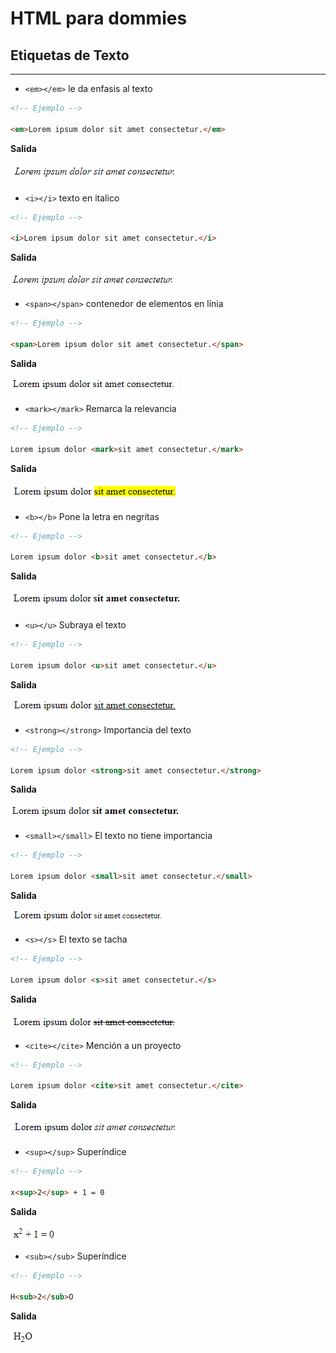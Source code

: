 # HTML para dommies

## Etiquetas de Texto

---

* `<em></em>` le da enfasis al texto

```html
<!-- Ejemplo -->

<em>Lorem ipsum dolor sit amet consectetur.</em>
```
**Salida**

![em](./Img/em.png "em")

* `<i></i>` texto en italico

```html
<!-- Ejemplo -->

<i>Lorem ipsum dolor sit amet consectetur.</i>
```
**Salida**

![i](./Img/i.png "i")

* `<span></span>` contenedor de elementos en línia

```html
<!-- Ejemplo -->

<span>Lorem ipsum dolor sit amet consectetur.</span>
```
**Salida**

![span](./Img/span.png "span")

* `<mark></mark>` Remarca la relevancia

```html
<!-- Ejemplo -->

Lorem ipsum dolor <mark>sit amet consectetur.</mark>
```
**Salida**

![mark](./Img/mark.png "mark")

* `<b></b>` Pone la letra en negritas

```html
<!-- Ejemplo -->

Lorem ipsum dolor <b>sit amet consectetur.</b>
```
**Salida**

![b](./Img/b.png "b")

* `<u></u>` Subraya el texto

```html
<!-- Ejemplo -->

Lorem ipsum dolor <u>sit amet consectetur.</u>
```
**Salida**

![u](./Img/u.png "u")

* `<strong></strong>` Importancia del texto

```html
<!-- Ejemplo -->

Lorem ipsum dolor <strong>sit amet consectetur.</strong>
```
**Salida**

![strong](./Img/strong.png "strong")

* `<small></small>` El texto no tiene importancia

```html
<!-- Ejemplo -->

Lorem ipsum dolor <small>sit amet consectetur.</small>
```
**Salida**

![small](./Img/small.png "small")

* `<s></s>` El texto se tacha

```html
<!-- Ejemplo -->

Lorem ipsum dolor <s>sit amet consectetur.</s>
```
**Salida**

![s](./Img/s.png "s")

* `<cite></cite>` Mención a un proyecto

```html
<!-- Ejemplo -->

Lorem ipsum dolor <cite>sit amet consectetur.</cite>
```
**Salida**

![cite](./Img/cite.png "cite")

* `<sup></sup>` Superíndice

```html
<!-- Ejemplo -->

x<sup>2</sup> + 1 = 0
```
**Salida**

![sup](./Img/sup.png "sup")

* `<sub></sub>` Superíndice

```html
<!-- Ejemplo -->

H<sub>2</sub>O
```
**Salida**

![sub](./Img/sub.png "sub")
